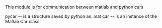 This module is for communication between matlab and python cars

pycar -- is a structure saved by python as .mat
car   -- is an instance of the Matlab Car class